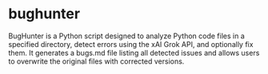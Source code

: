 # bughunter
BugHunter is a Python script designed to analyze Python code files in a specified directory, detect errors using the xAI Grok API, and optionally fix them. It generates a bugs.md file listing all detected issues and allows users to overwrite the original files with corrected versions.

